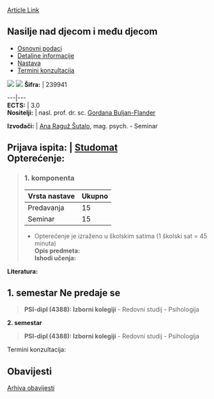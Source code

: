 [Article Link](https://www.fhs.hr/predmet/nndmd)

## Nasilje nad djecom i među djecom
  * [Osnovni podaci](https://www.fhs.hr/predmet/nndmd#v1id-904844_784825_1_0 "Osnovni podaci")
  * [Detaljne informacije](https://www.fhs.hr/predmet/nndmd#v1id-904844_784825_1_1 "Detaljne informacije")
  * [Nastava](https://www.fhs.hr/predmet/nndmd#v1id-904844_784825_1_2 "Nastava")
  * [Termini konzultacija](https://www.fhs.hr/predmet/nndmd#v1id-904844_784825_1_3 "Termini konzultacija")


[![](https://www.fhs.hr/img/flags/gif/hr.gif)](https://www.fhs.hr/predmet/nndmd) [![](https://www.fhs.hr/img/flags/gif/gb.gif)](https://www.fhs.hr/en/course/vacaac)
**Šifra:** |  239941  
  
---|---  
**ECTS:** |  3.0   
**Nositelji:** |  nasl. prof. dr. sc. [Gordana Buljan-Flander](https://www.fhs.hr/djelatnik/gordana.buljan-flander)   
  
**Izvođači:** |  [Ana Raguž Šutalo](https://www.fhs.hr/djelatnik/ana.raguz_sutalo), mag. psych. - Seminar  
  
**Prijava ispita:** |  [Studomat](http://www.isvu.hr/studomat)  
**Opterećenje:**  
---  
> ### 1. komponenta
> | Vrsta nastave | Ukupno  
> ---|---  
> Predavanja | 15  
> Seminar | 15  
> * Opterećenje je izraženo u školskim satima (1 školski sat = 45 minuta)   
**Opis predmeta:**  
> **Ishodi učenja:**  

  
**Literatura:**  

  
**1. semestar** Ne predaje se  
---  
> **PSI-dipl (4388): Izborni kolegiji** - Redovni studij - Psihologija  
>   
  
**2. semestar**  
> **PSI-dipl (4388): Izborni kolegiji** - Redovni studij - Psihologija  
>   
Termini konzultacija: 


## Obavijesti
[Arhiva obavijesti](https://www.fhs.hr/predmet/nndmd?@=21j0g#news_122256 "Arhiva obavijesti")
